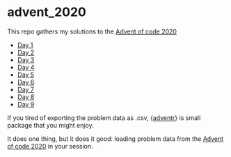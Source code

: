 
<!-- README.md is generated from README.Rmd. Please edit that file -->

# advent\_2020

This repo gathers my solutions to the [Advent of code
2020](https://adventofcode.com/)

-   [Day
    1](https://github.com/benjaminguinaudeau/advent_2020/blob/master/day_1.md)
-   [Day
    2](https://github.com/benjaminguinaudeau/advent_2020/blob/master/day_2.md)
-   [Day
    3](https://github.com/benjaminguinaudeau/advent_2020/blob/master/day_3.md)
-   [Day
    4](https://github.com/benjaminguinaudeau/advent_2020/blob/master/day_4.md)
-   [Day
    5](https://github.com/benjaminguinaudeau/advent_2020/blob/master/day_5.md)
-   [Day
    6](https://github.com/benjaminguinaudeau/advent_2020/blob/master/day_6.md)
-   [Day
    7](https://github.com/benjaminguinaudeau/advent_2020/blob/master/day_7.md)
-   [Day
    8](https://github.com/benjaminguinaudeau/advent_2020/blob/master/day_8.md)
-   [Day
    9](https://github.com/benjaminguinaudeau/advent_2020/blob/master/day_9.md)

If you tired of exporting the problem data as .csv,
{[adventr](https://github.com/benjaminguinaudeau/adventr)} is small
package that you might enjoy.

It does one thing, but it does it good: loading problem data from the
[Advent of code 2020](https://adventofcode.com/) in your session.
